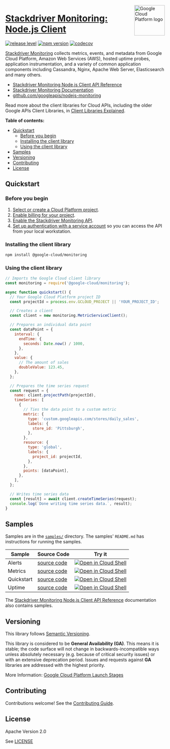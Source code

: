 [//]: # "This README.md file is auto-generated, all changes to this file will be lost."
[//]: # "To regenerate it, use `python -m synthtool`."
<img src="https://avatars2.githubusercontent.com/u/2810941?v=3&s=96" alt="Google Cloud Platform logo" title="Google Cloud Platform" align="right" height="96" width="96"/>

# [Stackdriver Monitoring: Node.js Client](https://github.com/googleapis/nodejs-monitoring)

[![release level](https://img.shields.io/badge/release%20level-general%20availability%20%28GA%29-brightgreen.svg?style=flat)](https://cloud.google.com/terms/launch-stages)
[![npm version](https://img.shields.io/npm/v/@google-cloud/monitoring.svg)](https://www.npmjs.org/package/@google-cloud/monitoring)
[![codecov](https://img.shields.io/codecov/c/github/googleapis/nodejs-monitoring/master.svg?style=flat)](https://codecov.io/gh/googleapis/nodejs-monitoring)




[Stackdriver Monitoring](https://cloud.google.com/monitoring/docs) collects metrics, events, and metadata from
Google Cloud Platform, Amazon Web Services (AWS), hosted uptime probes, application instrumentation,
and a variety of common application components including Cassandra, Nginx, Apache Web Server, Elasticsearch and many others.


* [Stackdriver Monitoring Node.js Client API Reference][client-docs]
* [Stackdriver Monitoring Documentation][product-docs]
* [github.com/googleapis/nodejs-monitoring](https://github.com/googleapis/nodejs-monitoring)

Read more about the client libraries for Cloud APIs, including the older
Google APIs Client Libraries, in [Client Libraries Explained][explained].

[explained]: https://cloud.google.com/apis/docs/client-libraries-explained

**Table of contents:**


* [Quickstart](#quickstart)
  * [Before you begin](#before-you-begin)
  * [Installing the client library](#installing-the-client-library)
  * [Using the client library](#using-the-client-library)
* [Samples](#samples)
* [Versioning](#versioning)
* [Contributing](#contributing)
* [License](#license)

## Quickstart

### Before you begin

1.  [Select or create a Cloud Platform project][projects].
1.  [Enable billing for your project][billing].
1.  [Enable the Stackdriver Monitoring API][enable_api].
1.  [Set up authentication with a service account][auth] so you can access the
    API from your local workstation.

### Installing the client library

```bash
npm install @google-cloud/monitoring
```


### Using the client library

```javascript
// Imports the Google Cloud client library
const monitoring = require('@google-cloud/monitoring');

async function quickstart() {
  // Your Google Cloud Platform project ID
  const projectId = process.env.GCLOUD_PROJECT || 'YOUR_PROJECT_ID';

  // Creates a client
  const client = new monitoring.MetricServiceClient();

  // Prepares an individual data point
  const dataPoint = {
    interval: {
      endTime: {
        seconds: Date.now() / 1000,
      },
    },
    value: {
      // The amount of sales
      doubleValue: 123.45,
    },
  };

  // Prepares the time series request
  const request = {
    name: client.projectPath(projectId),
    timeSeries: [
      {
        // Ties the data point to a custom metric
        metric: {
          type: 'custom.googleapis.com/stores/daily_sales',
          labels: {
            store_id: 'Pittsburgh',
          },
        },
        resource: {
          type: 'global',
          labels: {
            project_id: projectId,
          },
        },
        points: [dataPoint],
      },
    ],
  };

  // Writes time series data
  const [result] = await client.createTimeSeries(request);
  console.log(`Done writing time series data.`, result);
}

```



## Samples

Samples are in the [`samples/`](https://github.com/googleapis/nodejs-monitoring/tree/master/samples) directory. The samples' `README.md`
has instructions for running the samples.

| Sample                      | Source Code                       | Try it |
| --------------------------- | --------------------------------- | ------ |
| Alerts | [source code](https://github.com/googleapis/nodejs-monitoring/blob/master/samples/alerts.js) | [![Open in Cloud Shell][shell_img]](https://console.cloud.google.com/cloudshell/open?git_repo=https://github.com/googleapis/nodejs-monitoring&page=editor&open_in_editor=samples/alerts.js,samples/README.md) |
| Metrics | [source code](https://github.com/googleapis/nodejs-monitoring/blob/master/samples/metrics.js) | [![Open in Cloud Shell][shell_img]](https://console.cloud.google.com/cloudshell/open?git_repo=https://github.com/googleapis/nodejs-monitoring&page=editor&open_in_editor=samples/metrics.js,samples/README.md) |
| Quickstart | [source code](https://github.com/googleapis/nodejs-monitoring/blob/master/samples/quickstart.js) | [![Open in Cloud Shell][shell_img]](https://console.cloud.google.com/cloudshell/open?git_repo=https://github.com/googleapis/nodejs-monitoring&page=editor&open_in_editor=samples/quickstart.js,samples/README.md) |
| Uptime | [source code](https://github.com/googleapis/nodejs-monitoring/blob/master/samples/uptime.js) | [![Open in Cloud Shell][shell_img]](https://console.cloud.google.com/cloudshell/open?git_repo=https://github.com/googleapis/nodejs-monitoring&page=editor&open_in_editor=samples/uptime.js,samples/README.md) |



The [Stackdriver Monitoring Node.js Client API Reference][client-docs] documentation
also contains samples.

## Versioning

This library follows [Semantic Versioning](http://semver.org/).


This library is considered to be **General Availability (GA)**. This means it
is stable; the code surface will not change in backwards-incompatible ways
unless absolutely necessary (e.g. because of critical security issues) or with
an extensive deprecation period. Issues and requests against **GA** libraries
are addressed with the highest priority.





More Information: [Google Cloud Platform Launch Stages][launch_stages]

[launch_stages]: https://cloud.google.com/terms/launch-stages

## Contributing

Contributions welcome! See the [Contributing Guide](https://github.com/googleapis/nodejs-monitoring/blob/master/CONTRIBUTING.md).

## License

Apache Version 2.0

See [LICENSE](https://github.com/googleapis/nodejs-monitoring/blob/master/LICENSE)

[client-docs]: https://googleapis.dev/nodejs/monitoring/latest
[product-docs]: https://cloud.google.com/monitoring/docs
[shell_img]: https://gstatic.com/cloudssh/images/open-btn.png
[projects]: https://console.cloud.google.com/project
[billing]: https://support.google.com/cloud/answer/6293499#enable-billing
[enable_api]: https://console.cloud.google.com/flows/enableapi?apiid=monitoring.googleapis.com
[auth]: https://cloud.google.com/docs/authentication/getting-started
